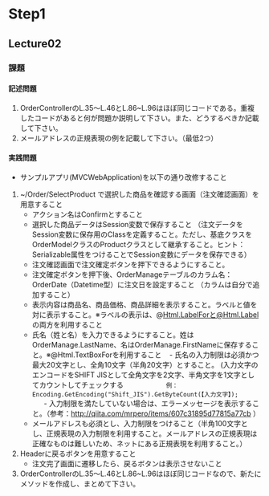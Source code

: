 # Step1

## Lecture02
### 課題

#### 記述問題
1. OrderControllerのL.35〜L.46とL.86~L.96はほぼ同じコードである。重複したコードがあると何が問題か説明して下さい。また、どうするべきか記載して下さい。
2. メールアドレスの正規表現の例を記載して下さい。（最低2つ）
#### 実践問題
- サンプルアプリ(MVCWebApplication)を以下の通り改修すること
1. ~/Order/SelectProduct で選択した商品を確認する画面（注文確認画面）を用意すること
    - アクション名はConfirmとすること
    - 選択した商品データはSession変数で保存すること （注文データをSession変数に保存用のClassを定義すること。ただし、基底クラスをOrderModelクラスのProductクラスとして継承すること。ヒント：Serializable属性をつけることでSession変数にデータを保存できる）
    - 注文確認画面で注文確定ボタンを押下できるようにすること。
    - 注文確定ボタンを押下後、OrderManageテーブルのカラム名：OrderDate（Datetime型）に注文日を設定すること （カラムは自分で追加すること）
    - 表示内容は商品名、商品価格、商品詳細を表示すること。ラベルと値を対に表示すること。※ラベルの表示は、@Html.LabelForと@Html.Label の両方を利用すること
    - 氏名（姓と名）を入力できるようにすること。姓はOrderManage.LastName、名はOrderManage.FirstNameに保存すること。※@Html.TextBoxForを利用すること
    - 氏名の入力制限は必須かつ最大20文字とし、全角10文字（半角20文字）とすること。 (入力文字のエンコードをSHIFT JISとして全角文字を2文字、半角文字を1文字としてカウントしてチェックする
        ````
        例： Encoding.GetEncoding("Shift_JIS").GetByteCount(【入力文字】);
        ````
    - 入力制限を満たしていない場合は、エラーメッセージを表示すること。（参考：http://qiita.com/mrpero/items/607c31895d77815a77cb ）
    - メールアドレスも必須とし、入力制限をつけること（半角100文字とし、正規表現の入力制限を利用すること。メールアドレスの正規表現は正確なものは難しいため、ネットにある正規表現を利用すること。）
2. Headerに戻るボタンを用意すること
    - 注文完了画面に遷移したら、戻るボタンは表示させないこと
3. OrderControllerのL.35〜L.46とL.86~L.96はほぼ同じコードなので、新たにメソッドを作成し、まとめて下さい。
